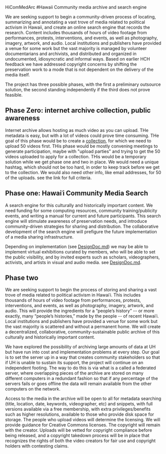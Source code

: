 HiComMedArc
#Hawaii Community media archive and search engine

We are seeking support to begin a community-driven process of locating, summarizing and annotating a vast trove of media related to political activism in Hawaii, and create an online search engine that records the research. Content includes thousands of hours of video footage from performances, protests, interventions, and events, as well as photography, imagery, artwork, and audio. Local institutions and publishers have provided a venue for some work but the vast majority is managed by volunteer documentarians and archivists, and distributed and organized in undocumented, idiosyncratic and informal ways. Based on earlier HCH feedback we have addressed copyright concerns by shifting the preservation work to a mode that is not dependent on the delivery of the media itself.

The project has three possible phases, with the first a preliminary outsource solution, the second standing independently if the third does not prove feasible.

## Phase Zero: internet archive collection, public awareness

Internet archive allows hosting as much video as you can upload.  THe metadata is easy, but with a lot of videos could prove time consuming.  THe goal of this phase would be to create a [collection](https://archive.org/about/faqs.php#Collections), for which we need to upload 50 videos first.  THis phase would be mostly convening meetings to generate participation, maybe with "upload parties" and trying to get the 50 videos uploaded to apply for a collection.  THis would be a temporary solution while we get phase one and two in place.  We would need a unique hashtag, which should not be too hard, in order to keep track before we get to the collection.  We would also need other info, like email addresses, for 50 of the uploads.  see the link for full criteria.  

## Phase one: Hawaiʿi Community Media Search

A search engine for this culturally and historically important content. We need funding for some computing resources, community training/publicity events, and writing a manual for current and future participants. This search engine will stimulate awareness of preservation needs, and introduce community-driven strategies for sharing and distribution. The collaborative development of the search engine will prefigure the future implementation of a media sharing infrastructure.

Depending on implementation (see [DesignDoc.md](DesignDoc.md)) we may be able to implement virtual exhibitions curated by members, who will be able to set the public visibility, and by invited experts such as scholars, videographers, activists, and artists in visual and audio media. see [DesignDoc.md](DesignDoc.md).
## Phase two
We are seeking support to begin the process of storing and sharing a vast trove of media related to political activism in Hawaiʿi. This includes thousands of hours of video footage from performances, protests, interventions, and events, as well as photography, imagery, artwork, and audio. This will provide the ingredients for a “people’s history” -- or more exactly, many “people’s histories,” made by the people -- of recent Hawaiʿi. Local institutions and publishers have provided a venue for some work but the vast majority is scattered and without a permanent home. We will create a decentralized, collaborative, community-sustainable public archive of this culturally and historically important content. 

We have explored the possibility of archiving large amounts of data at UH but have run into cost and implementation problems at every step. Our goal is to set the server up in a way that creates community stakeholders so that if UH is unable to sustain its support, the project will continue on an independent footing. The way to do this is via what is a called a federated server, where overlapping pieces of the archive are stored on many different computers in a redundant fashion so that if any percentage of the servers fails or goes offline the data will remain available from the other computers on the network.  

Access to the media in the archive will be open to all for metadata searching (title, location, date, keywords, videographer, etc) and snippets, with full versions available via a free membership, with extra privileges/benefits such as higher resolutions, available to those who provide disk space for storage. The people who upload videos will determine the licensing. We will provide guidance for Creative Commons licenses. The copyright will remain with the creator. Uploads will be vetted for copyright compliance before being released, and a copyright takedown process will be in place that recognizes the rights of both the video creators for fair use and copyright holders with contesting claims.
